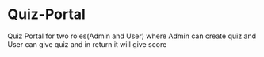 # Quiz-Portal
Quiz Portal for two roles(Admin and User) where Admin can create quiz and User can give quiz and in return it will give score
